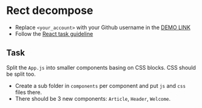 # Rect decompose
- Replace `<your_account>` with your Github username in the [DEMO LINK](https://uliton.github.io/react_decompose/)
- Follow the [React task guideline](https://github.com/mate-academy/react_task-guideline#react-tasks-guideline)

## Task
Split the `App.js` into smaller components basing on CSS blocks. CSS should be split too.
- Create a sub folder in `components` per component and put `js` and `css` files there.
- There should be 3 new components: `Article`, `Header`, `Welcome`.
